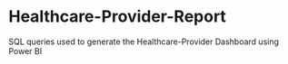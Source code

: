 # Healthcare-Provider-Report
SQL queries used to generate the Healthcare-Provider Dashboard using Power BI
